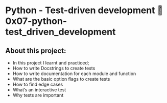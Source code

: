 # Python - Test-driven development :page_with_curl: 0x07-python-test_driven_development
## About this project:
- In this project I learnt and practiced;
- How to write Docstrings to create tests
- How to write documentation for each module and function
- What are the basic option flags to create tests
- How to find edge cases
- What’s an interactive test
- Why tests are important


